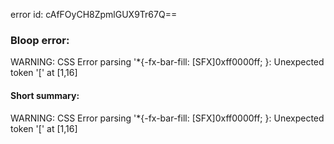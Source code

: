 error id: cAfFOyCH8ZpmlGUX9Tr67Q==
### Bloop error:

WARNING: CSS Error parsing '*{-fx-bar-fill: [SFX]0xff0000ff; }: Unexpected token '[' at [1,16]
#### Short summary: 

WARNING: CSS Error parsing '*{-fx-bar-fill: [SFX]0xff0000ff; }: Unexpected token '[' at [1,16]